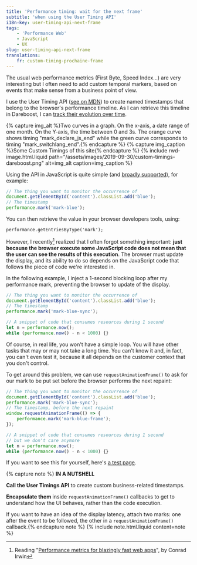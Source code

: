 ```yaml
---
title: 'Performance timing: wait for the next frame'
subtitle: 'when using the User Timing API'
i18n-key: user-timing-api-next-frame
tags:
    - 'Performance Web'
    - JavaScript
    - UX
slug: user-timing-api-next-frame
translations:
    fr: custom-timing-prochaine-frame
---
```


The usual web performance metrics (First Byte, Speed Index…) are very
interesting but I often need to add custom temporal markers, based on events
that make sense from a business point of view.

<!-- more -->

I use the User Timing API
([see on <abbr title="Mozilla Developer Network">MDN</abbr>](https://developer.mozilla.org/en-US/docs/Web/API/User_Timing_API))
to create named timestamps that belong to the browser's performance timeline. As
I can retrieve this timeline in Dareboost, I can
[track their evolution over time](https://blog.dareboost.com/en/2018/05/custom-timings-monitoring/).

{% capture img_alt %}Two curves in a graph. On the x-axis, a date range of one
month. On the Y-axis, the time between 0 and 3s. The orange curve shows timing
"mark_declare_js_end" while the green curve corresponds to timing
"mark_switchlang_end".{% endcapture %} {% capture img_caption %}Some Custom
Timings of this site{% endcapture %} {% include rwd-image.html.liquid
path="/assets/images/2019-09-30/custom-timings-dareboost.png"
alt=img_alt
caption=img_caption
%}

Using the API in JavaScript is quite simple (and
[broadly supported](https://caniuse.com/#feat=user-timing)), for example:

```js
// The thing you want to monitor the occurrence of
document.getElementById('content').classList.add('blue');
// The timestamp
performance.mark('mark-blue');
```

You can then retrieve the value in your browser developers tools, using:

```
performance.getEntriesByType('mark');
```

However, I recently[^1] realized that I often forgot something important: **just
because the browser execute some JavaScript code does not mean that the user can
see the results of this execution**. The browser must update the display, and
its ability to do so depends on the JavaScript code that follows the piece of
code we're interested in.

[^1]:
    Reading
    "[Performance metrics for blazingly fast web apps](https://blog.superhuman.com/performance-metrics-for-blazingly-fast-web-apps-ec12efa26bcb)",
    by Conrad Irwin

In the following example, I inject a 1-second blocking loop after my performance
mark, preventing the browser to update of the display.

```js
// The thing you want to monitor the occurrence of
document.getElementById('content').classList.add('blue');
// The timestamp
performance.mark('mark-blue-sync');

// A snippet of code that consumes resources during 1 second
let n = performance.now();
while (performance.now() - n < 1000) {}
```

Of course, in real life, you won't have a simple loop. You will have other tasks
that may or may not take a long time. You can't know it and, in fact, you can't
even test it, because it all depends on the customer context that you don't
control.

To get around this problem, we can use `requestAnimationFrame()` to ask for our
mark to be put set before the browser performs the next repaint:

```js
// The thing you want to monitor the occurrence of
document.getElementById('content').classList.add('blue');
performance.mark('mark-blue-sync');
// The timestamp, before the next repaint
window.requestAnimationFrame(() => {
    performance.mark('mark-blue-frame');
});

// A snippet of code that consumes resources during 1 second
// but we don't care anymore
let n = performance.now();
while (performance.now() - n < 1000) {}
```

If you want to see this for yourself, here's
[a test page](https://tests.boris.schapira.dev/perfmark-animationframe/).

{% capture note %} **IN A NUTSHELL**

**Call the User Timings API** to create custom business-related timestamps.

**Encapsulate them** inside `requestAnimationFrame()` callbacks to get to
understand how the UI behaves, rather than the code execution.

If you want to have an idea of the display latency, attach two marks: one after
the event to be followed, the other in a `requestAnimationFrame()`
callback.{% endcapture note %} {% include note.html.liquid content=note %}
